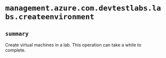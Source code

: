 # `management.azure.com.devtestlabs.labs.createenvironment`

## `summary`
Create virtual machines in a lab. This operation can take a while to complete.


